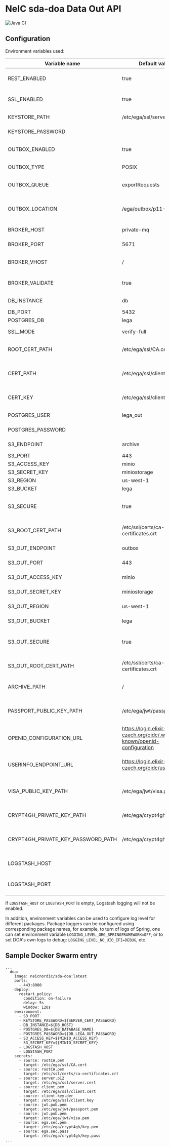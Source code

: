 # NeIC sda-doa Data Out API
![Java CI](https://github.com/neicnordic/sda-doa/workflows/Java%20CI/badge.svg)


## Configuration

Environment variables used:


| Variable name                          | Default value                                                        | Description                                        |
|----------------------------------------|----------------------------------------------------------------------|----------------------------------------------------|
| REST_ENABLED                           | true                                                                 | Enables/disables REST endpoints of DOA             |
| SSL_ENABLED                            | true                                                                 | Enables/disables TLS for DOA REST endpoints        |
| KEYSTORE_PATH                          | /etc/ega/ssl/server.cert                                             | Path to server keystore file                       |
| KEYSTORE_PASSWORD                      |                                                                      | Password for the keystore                          |
| OUTBOX_ENABLED                         | true                                                                 | Enables/disables the outbox functionality          |
| OUTBOX_TYPE                            | POSIX                                                                | Outbox type: `POSIX` or `S3`                       |
| OUTBOX_QUEUE                           | exportRequests                                                       | MQ queue name for files/datasets export requests   |
| OUTBOX_LOCATION                        | /ega/outbox/p11-%s/files/                                            | Outbox location with placeholder for the username  |
| BROKER_HOST                            | private-mq                                                           | Local RabbitMQ broker hostname                     |
| BROKER_PORT                            | 5671                                                                 | Local RabbitMQ broker port                         |
| BROKER_VHOST                           | /                                                                    | Local RabbitMQ broker virtual host                 |
| BROKER_VALIDATE                        | true                                                                 | Validate server MQ certificate or not              |
| DB_INSTANCE                            | db                                                                   | Database hostname                                  |
| DB_PORT                                | 5432                                                                 | Database port                                      |
| POSTGRES_DB                            | lega                                                                 | Database name                                      |
| SSL_MODE                               | verify-full                                                          | SSL mode for DB connectivity                       |
| ROOT_CERT_PATH                         | /etc/ega/ssl/CA.cert                                                 | Path to the CA file for database connectivity      |
| CERT_PATH                              | /etc/ega/ssl/client.cert                                             | Path to the client cert for database connectivity  |
| CERT_KEY                               | /etc/ega/ssl/client.key                                              | Path to the client key for database connectivity   |
| POSTGRES_USER                          | lega_out                                                             | Database username                                  |
| POSTGRES_PASSWORD                      |                                                                      | Database password                                  |
| S3_ENDPOINT                            | archive                                                                | S3 server hostname                                 |
| S3_PORT                                | 443                                                                  | S3 server port                                     |
| S3_ACCESS_KEY                          | minio                                                                | S3 access key                                      |
| S3_SECRET_KEY                          | miniostorage                                                         | S3 secret key                                      |
| S3_REGION                              | us-west-1                                                            | S3 region                                          |
| S3_BUCKET                              | lega                                                                 | S3 bucket to use                                   |
| S3_SECURE                              | true                                                                 | true if S3 backend should be accessed over HTTPS   |
| S3_ROOT_CERT_PATH                      | /etc/ssl/certs/ca-certificates.crt                                   | Path to the CA certs file for S3 connectivity      |
| S3_OUT_ENDPOINT                        | outbox                                                               | S3 outbox server hostname                          |
| S3_OUT_PORT                            | 443                                                                  | S3 outbox server port                              |
| S3_OUT_ACCESS_KEY                      | minio                                                                | S3 outbox access key                               |
| S3_OUT_SECRET_KEY                      | miniostorage                                                         | S3 outbox secret key                               |
| S3_OUT_REGION                          | us-west-1                                                            | S3 outbox region                                   |
| S3_OUT_BUCKET                          | lega                                                                 | S3 outbox bucket to use                            |
| S3_OUT_SECURE                          | true                                                                 | true if S3 backend should be accessed over HTTPS   |
| S3_OUT_ROOT_CERT_PATH                  | /etc/ssl/certs/ca-certificates.crt                                   | Path to the CA certs file for S3 connectivity      |
| ARCHIVE_PATH                           | /                                                                    | Path to the filesystem-archive                     |
| PASSPORT_PUBLIC_KEY_PATH               | /etc/ega/jwt/passport.pem                                            | Path to the public key for passport JWT validation |
| OPENID_CONFIGURATION_URL               | https://login.elixir-czech.org/oidc/.well-known/openid-configuration | URL of the OpenID configuration endpoint           |
| USERINFO_ENDPOINT_URL                  | https://login.elixir-czech.org/oidc/userinfo                         | URL of the `/userinfo` endpoint (for opaque tokens)|
| VISA_PUBLIC_KEY_PATH                   | /etc/ega/jwt/visa.pem                                                | Path to the public key for visas JWT validation    |
| CRYPT4GH_PRIVATE_KEY_PATH              | /etc/ega/crypt4gh/key.pem                                            | Path to the Crypt4GH private key                   |
| CRYPT4GH_PRIVATE_KEY_PASSWORD_PATH     | /etc/ega/crypt4gh/key.pass                                           | Path to the Crypt4GH private key passphrase        |
| LOGSTASH_HOST                          |                                                                      | Hostname of the Logstash instance (if any)         |
| LOGSTASH_PORT                          |                                                                      | Port of the Logstash instance (if any)             |

If `LOGSTASH_HOST` or `LOGSTASH_PORT` is empty, Logstash logging will not be enabled.

In addition, environment variables can be used to configure log level for different packages. Package loggers can be configured using corresponding package names, for example, to turn of logs of Spring, one can set environment variable `LOGGING_LEVEL_ORG_SPRINGFRAMEWORK=OFF`, or to set DOA's own logs to debug: `LOGGING_LEVEL_NO_UIO_IFI=DEBUG`, etc.

## Sample Docker Swarm entry

```
...
  doa:
    image: neicnordic/sda-doa:latest
    ports:
      - 443:8080
    deploy:
      restart_policy:
        condition: on-failure
        delay: 5s
        window: 120s
    environment:
      - S3_PORT
      - KEYSTORE_PASSWORD=${SERVER_CERT_PASSWORD}
      - DB_INSTANCE=${DB_HOST}
      - POSTGRES_DB=${DB_DATABASE_NAME}
      - POSTGRES_PASSWORD=${DB_LEGA_OUT_PASSWORD}
      - S3_ACCESS_KEY=${MINIO_ACCESS_KEY}
      - S3_SECRET_KEY=${MINIO_SECRET_KEY}
      - LOGSTASH_HOST
      - LOGSTASH_PORT
    secrets:
      - source: rootCA.pem
        target: /etc/ega/ssl/CA.cert
      - source: rootCA.pem
        target: /etc/ssl/certs/ca-certificates.crt
      - source: server.p12
        target: /etc/ega/ssl/server.cert
      - source: client.pem
        target: /etc/ega/ssl/client.cert
      - source: client-key.der
        target: /etc/ega/ssl/client.key
      - source: jwt.pub.pem
        target: /etc/ega/jwt/passport.pem
      - source: jwt.pub.pem
        target: /etc/ega/jwt/visa.pem
      - source: ega.sec.pem
        target: /etc/ega/crypt4gh/key.pem
      - source: ega.sec.pass
        target: /etc/ega/crypt4gh/key.pass
...
```
